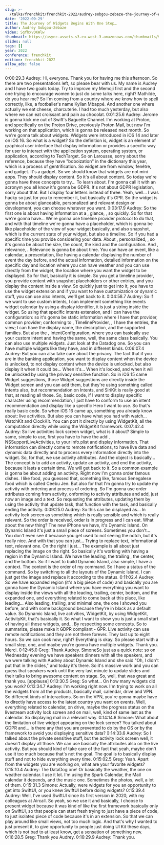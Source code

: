 ```yaml
---
slug: >-
  /talks/frenchkit/frenchkit-2022/audrey-sobgou-zebaze-the-journey-of-widgets-begins-with-one-step
date: '2022-09-29'
title: The Journey of Widgets Begins With One Step…
author: Audrey Sobgou-Zebaze
video: Sgfhxv0KWlw
thumbnail: https://async-assets.s3.eu-west-3.amazonaws.com/thumbnails/Sgfhxv0KWlw.jpg
slides: null
tags: []
year: 2022
conference: frenchkit
edition: frenchkit-2022
allow_ads: false
---
```

0:00:29.3 Audrey: Hi, everyone. Thank you for having me this afternoon. So there are two presentations left, so please bear with us. My name is Audrey and I have two goals today. Try to improve my Memoji first and the second one trying to encourage women to just do some talks here, right? Mathilde, do you hear me? So I'm coming from a country where we know how to spell correctly, like, a footballer's name Kylian Mbappé. And another one where actually we eat cheese, charcuterie. I had too much yesterday, but also where we can eat croissant and pain au chocolat.
0:01:25.6 Audrey: Jerome is gonna kick me out of Swift's Baguette Channel. I'm working at Proton, and specifically on the Proton Drive, previously Proton Mail, but now I'm working on that application, which is gonna be released next month. So we're gonna talk about widgets. Widgets were introduced in iOS 14 and later on iOS 16. So what is a widget? So the definition is, widget is an element of graphical user interface that display information or provides a specific way for user to interact with the application system, operating system, or application, according to TechTarget. So on Larousse, sorry about the reference, because they have "boboization" in the dictionary this year, which is a process of gentrification. So widget are from window, fenêtre, and gadget. It's a gadget. So we should know that widgets are not mini apps. They should display content. So it's all about content. So today we're gonna have three concepts to try... To learn about. I'm gonna call it with an acronym you all know it's gonna be GDPR. It's not about GDPR legislation, sorry about that. But I display four letters instead of three. Yeah, well... I was hacky so just for you to remember it, but basically it's GPR. So the widget is gonna be about glanceable, personalized and relevant design or development, you can choose whatever you want.
0:03:17.9 Audrey: So the first one is about having information at a , glance, , so quickly. So for that we're gonna have... We're gonna use timeline provider protocol to do that, and with that timeline we're gonna have a placeholder, which is gonna be like placeholder of the view of your widget basically, and also snapshot, which is the current state of your widget, but also a timeline. So if you had a specific time you provide considering your data.
About , personalized, , so it's gonna be about the size, the count, the kind and the configuration.
And , relevance, . Relevance is gonna be about time. You can have an event, like a calendar, a presentation, like having a calendar displaying the number of event the day before, and the actual information, detailed information on the specific day and location where you can have weather and you can use directly from the widget, the location where you want the widget to be displayed. So for that, basically it is simple. So you get a timeline provider, you provide content with snapshot placeholders or other entries, and you display the content inside a view. So quickly just to get into it, you have to use the widget extension and if you want to have customization or dynamic stuff, you can use also intents, we'll get back to it.
0:04:58.7 Audrey: So if we want to use custom intents, I can implement something like events widget calendar by using a display identifier, it is just a string inside the widget. So using that specific intents extension, and I can have the configuration: so it's gonna be static information where I have that provider, common provider; conforming to , TimelineProvider, , I have the entries, the view; I can have the display name, the description, and the supported families. But also the , IntentConfiguration,  where you can basically use your custom intent and having the same, well, the same class basically. You can also use multiple widgets. Just look at the Datadog one. So you can have multiple widgets like they have, and in different kinds.
0:06:07.4 Audrey: But you can also take care about the privacy. The fact that if you are in the banking application, you want to display content when the device is unlocked, to not display content when the device is unlocked, but also display it when it could be... When it's... When it's locked, and when it will be unlocked by using the privacy sensitive function. So in iOS 15 came Widget suggestions, those Widget suggestions are directly inside the Widget screen and you can add them, but they're using something called Intents also, but recommendation on Intents, and SiriKit is really good at that, at reading all those. So, basic code, if I want to display specific character using recommendation, I just have to conform to use an intent recommendation and display like a specific Hero I want to use. So that's really basic code.
So when iOS 16 came up, something you already know about: live activities. But also you can have what you had with watch... WatchKit and ClockKit. You can port it directly by using WidgetKit, all the computation directly while using the WidgetKit framework.
0:07:42.4 Audrey: So live activities lock screen widget, what is it about? Simple to same, simple to use, first you have to have the add , NSSupportLiveActivities,  to your info.plist and display information. That information can directly come to remote notifications, to have live data and dynamic data directly and to process every information directly into the widget.
So, for that, we use activity attributes. And the object is basically... The concept is to add an activity, update an activity, and end the activity, because it lasts a certain time. We will get back to it. So a common example is gonna be about adding an activity. Right now I'm gonna order famous dishes. I like food, you guessed that, something like, famous Senegalese food which is called Ceebu Jen. But also for that I'm gonna try to update my activity with ordering and process of ordering. So I'm gonna use order attributes coming from activity, onforming to activity attributes and add, just now an image and a text. So requesting the attributes, updating them by using the activity that update task, that function with the task, and basically ending the activity.
0:09:25.0 Audrey: So this can be displayed as... In activity lock screen as something which is really sensible and which is really relevant. So the order is received, order is in progress and I can eat. What about the new thing? The new iPhone we have, it's Dynamic Island. On Dynamic Island it's just a small piece of screens. Sometimes you don't... You don't even see it because you get used to not seeing the notch, but it's really nice. And with that you can just... Trying to replace text, informational text, relevant one. On the right I just... The example is all about just replacing the image on the right. So basically it's working with having a region in the Dynamic Island. We have the leading, the trailing , the center, and the bottom.
So if I want to build Dynamic Island, also simple, I have a context. The context is the order of my command. So I have a status of the command. So by switching to all the layouts of the Dynamic Island, I can just get the image and replace it according to the status.
0:11:02.4 Audrey: So we have expanded region (it's a big piece of code) and basically you are gonna have the Dynamic Island where you have everything you want to display inside the views with all the leading, trailing, center, bottom, and the expanded one, and everything related to come back at this place, like leading... Also leading, trailing, and minimal one, the one I showed you before, and with some background because they're in black as a default value. So Dynamic Island, live activities, WidgetKit, by using WidgetKit, ActivityKit, that's basically it. So what I want to show you is just a small start of having all those widgets, and... By respecting some concepts.
So to summarize, please make it GDPR compliant - GPR. Live activity can use remote notifications and they are not there forever. They last up to eight hours. So we can cook now, right? Everything is okay. So please start with a small step, one, and maybe you're gonna have multiple widgets. Thank you. Merci.
0:12:45.0 Greg: Thank Audrey.
SimoneSo just as a quick note: so on Wednesday evening we have speakers dinners with all the speakers, and we were talking with Audrey about Dynamic Island and she said "Oh, I didn't put that in the slides," and today it's there. So it's massive work and you can guess that speakers work until the very last minute to update slides and their talks to bring awesome content on stage. So, well, that was great and thank you.
[applause]
0:13:30.5 Greg: So what... On how many widgets did you work?
0:13:34.7 Audrey: I'm working right now. I'm trying to work on all the widgets from all the products, basically mail, calendar, drive and VPN. So different kinds of interactions. So on the VPN, you're gonna maybe have to directly have access to the latest country you want on events. Well, everything related to calendar, on drive, maybe the progress status on the livestream activity lock screen and on mail, well, kind of same last as the calendar. So displaying mail in a relevant way.
0:14:14.8 Simone: What about the limitation of live widget appearing on the lock screen? You talked about GDPR and... Is there any that you are prevented to do by the OS or by the framework to avoid you displaying sensitive data?
0:14:33.6 Audrey: So I talked about the private sensitive stuff, but the activity lock screen well, it doesn't display all those. We can use basically the attributes also on the live activity. But you should kind of take care of the fact that yeah, maybe don't use it too much because that's not the goal. The goal is to basically display stuff and not to hide everything every time.
0:15:02.5 Greg: Yeah. Apart from the widgets you are working on, what are your favorite widgets?
0:15:10.4 Audrey: The DataDog one! Or basically the weather, the one on weather calendar. I use it lot. I'm using the Spark Calendar, the Mail calendar it depends, and the music one. Sometimes the photos, well, a lot of them.
0:15:31.3 Simone: Actually, were widgets for you an opportunity to get into SwiftUI, or you knew SwiftUI before doing widgets?
0:15:39.4 Audrey: Well, I've used SwiftUI since its first version in 2020, with my colleagues at Aircall. So yeah, so we use it and basically, I choose to present widget because it was kind of like the first framework basically only on SwiftUI, so that people can start fresh trying to just have a piece of code, to just isolated piece of code because it's in an extension. So that we can play around like small views, not too much logic. And that's why I wanted to just present it, to give opportunity to people just doing UI Kit these days, which is not bad to at least know, get a sensation of something new.
0:16:28.5 Greg: Thank you Audrey.
0:16:29.9 Audrey: Thank you.